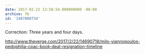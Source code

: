 ```yaml
---
date: 2017-02-22 13:58:54.000000000 -08:00
archive: fb
id: '1487800734'
---
```


Correction: Three years and four days.

http://www.theverge.com/2017/2/22/14690718/milo-yiannopoulos-pedophilia-cpac-book-deal-resignation-timeline
